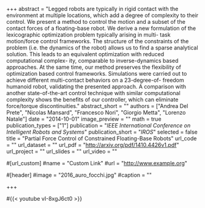 +++
abstract = "Legged robots are typically in rigid contact with the environment at multiple locations, which add a degree of complexity to their control. We present a method to control the motion and a subset of the contact forces of a floating-base robot. We derive a new formulation of the lexicographic optimization problem typically arising in multi- task motion/force control frameworks. The structure of the constraints of the problem (i.e. the dynamics of the robot) allows us to find a sparse analytical solution. This leads to an equivalent optimization with reduced computational complex- ity, comparable to inverse-dynamics based approaches. At the same time, our method preserves the flexibility of optimization based control frameworks. Simulations were carried out to achieve different multi-contact behaviors on a 23-degree-of- freedom humanoid robot, validating the presented approach. A comparison with another state-of-the-art control technique with similar computational complexity shows the benefits of our controller, which can eliminate force/torque discontinuities."
abstract_short = ""
authors = ["Andrea Del Prete", "Nicolas Mansard", "Francesco Nori", "Giorgio Metta", "Lorenzo Natale"]
date = "2014-10-01"
image_preview = ""
math = true
publication_types = ["1"]
publication = "*IEEE International Conference on Intelligent Robots and Systems*"
publication_short = "*IROS*"
selected = false
title = "Partial Force Control of Constrained Floating-Base Robots"
url_code = ""
url_dataset = ""
url_pdf = "http://arxiv.org/pdf/1410.4426v1.pdf"
url_project = ""
url_slides = ""
url_video = ""

#[url_custom]
#name = "Custom Link"
#url = "http://www.example.org"

#[header]
#image = "2016_auro_focchi.jpg"
#caption = ""

+++

#{{< youtube vI-8xgJ6ct0 >}}
